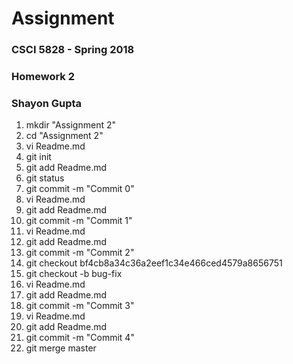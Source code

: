 # Assignment

### CSCI 5828 - Spring 2018
### Homework 2
### Shayon Gupta

1. mkdir "Assignment 2"
2. cd "Assignment 2"
3. vi Readme.md
4. git init
5. git add Readme.md
6. git status
7. git commit -m "Commit 0"
8. vi Readme.md
9. git add Readme.md
10. git commit -m "Commit 1"
11. vi Readme.md
12. git add Readme.md
13. git commit -m "Commit 2"
14. git checkout bf4cb8a34c36a2eef1c34e466ced4579a8656751
15. git checkout -b bug-fix
16. vi Readme.md
17. git add Readme.md
18. git commit -m "Commit 3"
19. vi Readme.md
20. git add Readme.md
21. git commit -m "Commit 4"
22. git merge master
